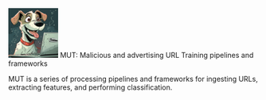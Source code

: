 <!-- ![a cartoon dog image generated by Midjourney 1 MAR 2024](mut-midjourney.png "MUT") -->
<img src="mut-midjourney.png" alt="a cartoon dog image generated by Midjourney 1 MAR 2024" title="MUT" width="100" height="100">
MUT: Malicious and advertising URL Training pipelines and frameworks

MUT is a series of processing pipelines and frameworks for ingesting URLs, extracting features, and performing classification.